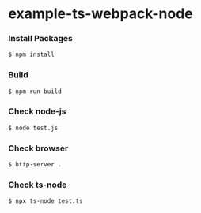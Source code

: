 # example-ts-webpack-node

### Install Packages
```bash
$ npm install
```
### Build
```bash
$ npm run build
```
### Check node-js
```bash
$ node test.js
```
### Check browser
```bash
$ http-server .
```
### Check ts-node
```bash
$ npx ts-node test.ts
```
